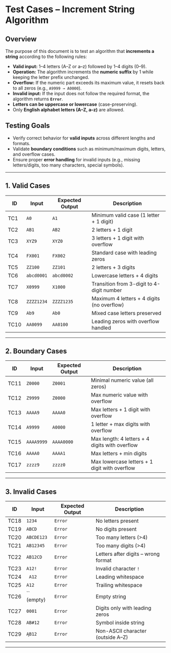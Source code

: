 # Test Cases – Increment String Algorithm

## Overview

The purpose of this document is to test an algorithm that **increments a string** according to the following rules:

- **Valid input:** 1–4 letters (A–Z or a–z) followed by 1–4 digits (0–9).  
- **Operation:** The algorithm increments the **numeric suffix** by 1 while keeping the letter prefix unchanged.  
- **Overflow:** If the numeric part exceeds its maximum value, it resets back to all zeros (e.g., `A9999 → A0000`).  
- **Invalid input:** If the input does not follow the required format, the algorithm returns **`Error`**.  
- **Letters can be uppercase or lowercase** (case-preserving).  
- Only **English alphabet letters (A–Z, a–z)** are allowed.  

## Testing Goals

- Verify correct behavior for **valid inputs** across different lengths and formats.  
- Validate **boundary conditions** such as minimum/maximum digits, letters, and overflow cases.  
- Ensure proper **error handling** for invalid inputs (e.g., missing letters/digits, too many characters, special symbols).  

---

## 1. Valid Cases

| **ID** | **Input**  | **Expected Output** | **Description**                            |
| ------ | ---------- | ------------------- | ------------------------------------------ |
| TC1    | `A0`       | `A1`                | Minimum valid case (1 letter + 1 digit)    |
| TC2    | `AB1`      | `AB2`               | 2 letters + 1 digit                        |
| TC3    | `XYZ9`     | `XYZ0`              | 3 letters + 1 digit with overflow          |
| TC4    | `FX001`    | `FX002`             | Standard case with leading zeros           |
| TC5    | `ZZ100`    | `ZZ101`             | 2 letters + 3 digits                       |
| TC6    | `abcd0001` | `abcd0002`          | Lowercase letters + 4 digits               |
| TC7    | `X0999`    | `X1000`             | Transition from 3-digit to 4-digit number  |
| TC8    | `ZZZZ1234` | `ZZZZ1235`          | Maximum 4 letters + 4 digits (no overflow) |
| TC9    | `Ab9`      | `Ab0`               | Mixed case letters preserved               |
| TC10   | `AA0099`   | `AA0100`            | Leading zeros with overflow handled        |

---

## 2. Boundary Cases

| **ID** | **Input**  | **Expected Output** | **Description**                                |
| ------ | ---------- | ------------------- | ---------------------------------------------- |
| TC11   | `Z0000`    | `Z0001`             | Minimal numeric value (all zeros)              |
| TC12   | `Z9999`    | `Z0000`             | Max numeric value with overflow                |
| TC13   | `AAAA9`    | `AAAA0`             | Max letters + 1 digit with overflow            |
| TC14   | `A9999`    | `A0000`             | 1 letter + max digits with overflow            |
| TC15   | `AAAA9999` | `AAAA0000`          | Max length: 4 letters + 4 digits with overflow |
| TC16   | `AAAA0`    | `AAAA1`             | Max letters + min digits                       |
| TC17   | `zzzz9`    | `zzzz0`             | Max lowercase letters + 1 digit with overflow  |

---

## 3. Invalid Cases

| **ID** | **Input**  | **Expected Output** | **Description**                     |
| ------ | ---------- | ------------------- | ----------------------------------- |
| TC18   | `1234`     | `Error`             | No letters present                  |
| TC19   | `ABCD`     | `Error`             | No digits present                   |
| TC20   | `ABCDE123` | `Error`             | Too many letters (>4)               |
| TC21   | `AB12345`  | `Error`             | Too many digits (>4)                |
| TC22   | `AB12CD`   | `Error`             | Letters after digits – wrong format |
| TC23   | `A12!`     | `Error`             | Invalid character `!`               |
| TC24   | ` A12`     | `Error`             | Leading whitespace                  |
| TC25   | `A12 `     | `Error`             | Trailing whitespace                 |
| TC26   | `` (empty) | `Error`             | Empty string                        |
| TC27   | `0001`     | `Error`             | Digits only with leading zeros      |
| TC28   | `AB#12`    | `Error`             | Symbol inside string                |
| TC29   | `ĄB12`     | `Error`             | Non-ASCII character (outside A–Z)   |

---